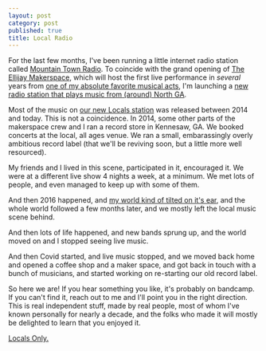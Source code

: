 ```yaml
---
layout: post
category: post
published: true
title: Local Radio
---
```

For the last few months, I've been running a little internet radio station called [Mountain Town Radio](https://mountaintown.fm). To coincide with the grand opening of [The Ellijay Makerspace](https://ellijaymakerspace.org), which will host the first live performance in *several* years from [one of my absolute favorite musical acts](https://en.wikipedia.org/wiki/Michael_Cera_Palin), I'm launching a [new radio station that plays music from (around) North GA](https://mountaintown.fm/locals.html).  

Most of the music on [our new Locals station](https://mountaintown.fm/locals.html) was released between 2014 and today. This is not a coincidence. In 2014, some other parts of the makerspace crew and I ran a record store in Kennesaw, GA. We booked concerts at the local, all ages venue. We ran a small, embarassingly overly ambitious record label (that we'll be reviving soon, but a little more well resourced). 

My friends and I lived in this scene, participated in it, encouraged it. We were at a different live show 4 nights a week, at a minimum. We met lots of people, and even managed to keep up with some of them. 

And then 2016 happened, and [my world kind of tilted on it's ear](http://ajroach42.com/moving/), and the whole world followed a few months later, and we mostly left the local music scene behind. 

And then lots of life happened, and new bands sprung up, and the world moved on and I stopped seeing live music. 

And then Covid started, and live music stopped, and we moved back home and opened a coffee shop and a maker space, and got back in touch with a bunch of musicians, and started working on re-starting our old record label. 

So here we are! If you hear something you like, it's probably on bandcamp. If you can't find it, reach out to me and I'll point you in the right direction. This is real independent stuff, made by real people, most of whom I've known personally for nearly a decade, and the folks who made it will mostly be delighted to learn that you enjoyed it. 

[Locals Only.](https://mountaintown.fm/locals.html)
